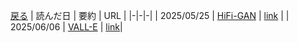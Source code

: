 [戻る](../README.md)
| 読んだ日 | 要約 | URL |
|-|-|-|
| 2025/05/25 | [HiFi-GAN](src/HiFi-GAN.md) | [link](https://arxiv.org/pdf/2010.05646) |
| 2025/06/06 | [VALL-E](src/VALL-E.md) | [link](https://arxiv.org/pdf/2301.02111)|
